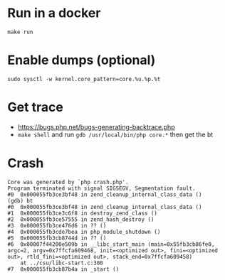 # Run in a docker
 `make run`

# Enable dumps (optional)
 `sudo sysctl -w kernel.core_pattern=core.%u.%p.%t`
 
# Get trace
- https://bugs.php.net/bugs-generating-backtrace.php
- `make shell` and run `gdb /usr/local/bin/php core.*` then get the bt


# Crash
```
Core was generated by `php crash.php'.
Program terminated with signal SIGSEGV, Segmentation fault.
#0  0x000055fb3ce3bf48 in zend_cleanup_internal_class_data ()
(gdb) bt
#0  0x000055fb3ce3bf48 in zend_cleanup_internal_class_data ()
#1  0x000055fb3ce3c6f8 in destroy_zend_class ()
#2  0x000055fb3ce57555 in zend_hash_destroy ()
#3  0x000055fb3ce476d6 in ?? ()
#4  0x000055fb3cde7bea in php_module_shutdown ()
#5  0x000055fb3cb8744d in ?? ()
#6  0x00007f44200e509b in __libc_start_main (main=0x55fb3cb86fe0, argc=2, argv=0x7ffcfa609468, init=<optimized out>, fini=<optimized out>, rtld_fini=<optimized out>, stack_end=0x7ffcfa609458)
    at ../csu/libc-start.c:308
#7  0x000055fb3cb87b4a in _start ()
```
